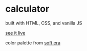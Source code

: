 # calculator
built with HTML, CSS, and vanilla JS

[see it live](https://calculator-jnwright.netlify.com/)

color palette from [soft era](https://github.com/soft-aesthetic/soft-era/tree/master/soft-era-mac-colorpalette)
